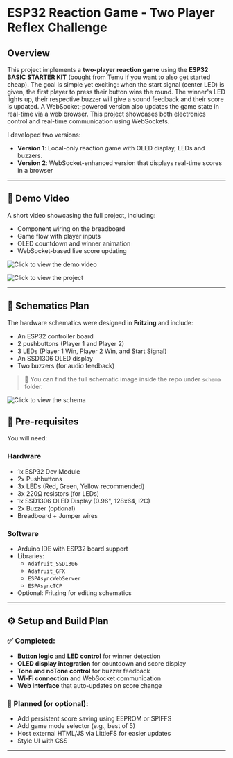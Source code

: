 # ESP32 Reaction Game - Two Player Reflex Challenge

## Overview

This project implements a **two-player reaction game** using the **ESP32 BASIC STARTER KIT** (bought from Temu if you want to also get started cheap). The goal is simple yet exciting: when the start signal (center LED) is given, the first player to press their button wins the round. The winner's LED lights up, their respective buzzer will give a sound feedback and their score is updated. A WebSocket-powered version also updates the game state in real-time via a web browser. This project showcases both electronics control and real-time communication using WebSockets.

I developed two versions:

- **Version 1**: Local-only reaction game with OLED display, LEDs and buzzers.
- **Version 2**: WebSocket-enhanced version that displays real-time scores in a browser

---

## 🎥 Demo Video

A short video showcasing the full project, including:

- Component wiring on the breadboard
- Game flow with player inputs
- OLED countdown and winner animation
- WebSocket-based live score updating

![Click to view the demo video](https://github.com/manearobert3/IoT-reaction-game/blob/master/demo/demo.gif)

![Click to view the project](https://github.com/manearobert3/IoT-reaction-game/blob/master/demo/full_build.jpg)

---

## 🔧 Schematics Plan

The hardware schematics were designed in **Fritzing** and include:

- An ESP32 controller board
- 2 pushbuttons (Player 1 and Player 2)
- 3 LEDs (Player 1 Win, Player 2 Win, and Start Signal)
- An SSD1306 OLED display
- Two buzzers (for audio feedback)

> 🎯 You can find the full schematic image inside the repo under `schema` folder.

![Click to view the schema](https://github.com/manearobert3/IoT-reaction-game/tree/master/schema/reflex_game_v1_schema_bb.png)

## 🧰 Pre-requisites

You will need:

### Hardware

- 1x ESP32 Dev Module
- 2x Pushbuttons
- 3x LEDs (Red, Green, Yellow recommended)
- 3x 220Ω resistors (for LEDs)
- 1x SSD1306 OLED Display (0.96", 128x64, I2C)
- 2x Buzzer (optional)
- Breadboard + Jumper wires

### Software

- Arduino IDE with ESP32 board support
- Libraries:
  - `Adafruit_SSD1306`
  - `Adafruit_GFX`
  - `ESPAsyncWebServer`
  - `ESPAsyncTCP`
- Optional: Fritzing for editing schematics

---

## ⚙️ Setup and Build Plan

### ✅ Completed:

- **Button logic** and **LED control** for winner detection
- **OLED display integration** for countdown and score display
- **Tone and noTone control** for buzzer feedback
- **Wi-Fi connection** and WebSocket communication
- **Web interface** that auto-updates on score change

### 🚧 Planned (or optional):

- Add persistent score saving using EEPROM or SPIFFS
- Add game mode selector (e.g., best of 5)
- Host external HTML/JS via LittleFS for easier updates
- Style UI with CSS

---
